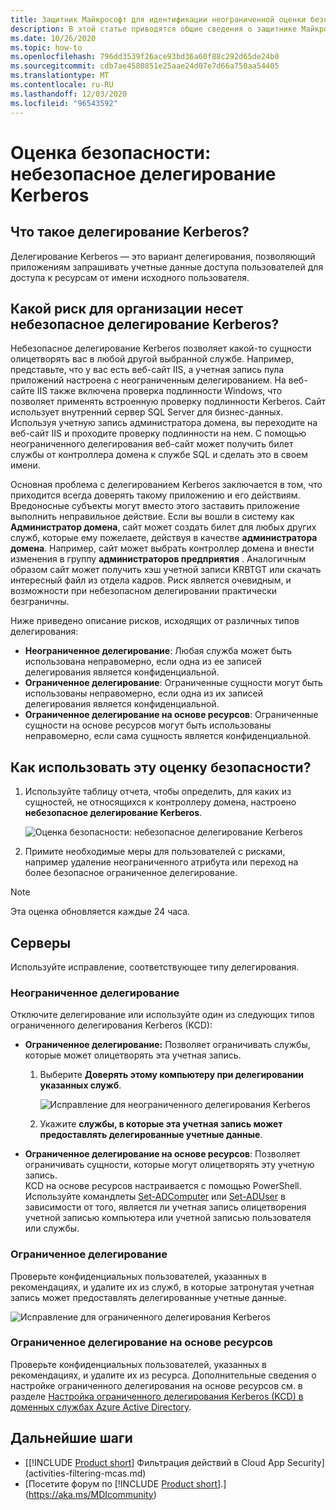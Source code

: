 ```yaml
---
title: Защитник Майкрософт для идентификации неограниченной оценки безопасности удостоверений Kerberos
description: В этой статье приводятся общие сведения о защитнике Майкрософт для отчетов об оценке неограниченного использования безопасности удостоверений Kerberos.
ms.date: 10/26/2020
ms.topic: how-to
ms.openlocfilehash: 796dd3539f26ace93bd36a60f88c292d65de24b0
ms.sourcegitcommit: cdb7ae4580851e25aae24d07e7d66a750aa54405
ms.translationtype: MT
ms.contentlocale: ru-RU
ms.lasthandoff: 12/03/2020
ms.locfileid: "96543592"
---
```

# <a name="security-assessment-unsecure-kerberos-delegation"></a>Оценка безопасности: небезопасное делегирование Kerberos

## <a name="what-is-kerberos-delegation"></a>Что такое делегирование Kerberos?

Делегирование Kerberos — это вариант делегирования, позволяющий приложениям запрашивать учетные данные доступа пользователей для доступа к ресурсам от имени исходного пользователя.

## <a name="what-risk-does-unsecure-kerberos-delegation-pose-to-an-organization"></a>Какой риск для организации несет небезопасное делегирование Kerberos?

Небезопасное делегирование Kerberos позволяет какой-то сущности олицетворять вас в любой другой выбранной службе. Например, представьте, что у вас есть веб-сайт IIS, а учетная запись пула приложений настроена с неограниченным делегированием. На веб-сайте IIS также включена проверка подлинности Windows, что позволяет применять встроенную проверку подлинности Kerberos. Сайт использует внутренний сервер SQL Server для бизнес-данных. Используя учетную запись администратора домена, вы переходите на веб-сайт IIS и проходите проверку подлинности на нем. С помощью неограниченного делегирования веб-сайт может получить билет службы от контроллера домена к службе SQL и сделать это в своем имени.

Основная проблема с делегированием Kerberos заключается в том, что приходится всегда доверять такому приложению и его действиям. Вредоносные субъекты могут вместо этого заставить приложение выполнить неправильное действие. Если вы вошли в систему как **Администратор домена**, сайт может создать билет для любых других служб, которые ему пожелаете, действуя в качестве **администратора домена**. Например, сайт может выбрать контроллер домена и внести изменения в группу **администраторов предприятия** . Аналогичным образом сайт может получить хэш учетной записи KRBTGT или скачать интересный файл из отдела кадров. Риск является очевидным, и возможности при небезопасном делегировании практически безграничны.

Ниже приведено описание рисков, исходящих от различных типов делегирования:

- **Неограниченное делегирование**: Любая служба может быть использована неправомерно, если одна из ее записей делегирования является конфиденциальной.
- **Ограниченное делегирование**: Ограниченные сущности могут быть использованы неправомерно, если одна из их записей делегирования является конфиденциальной.
- **Ограниченное делегирование на основе ресурсов**: Ограниченные сущности на основе ресурсов могут быть использованы неправомерно, если сама сущность является конфиденциальной.

## <a name="how-do-i-use-this-security-assessment"></a>Как использовать эту оценку безопасности?

1. Используйте таблицу отчета, чтобы определить, для каких из сущностей, не относящихся к контроллеру домена, настроено **небезопасное делегирование Kerberos**.

    ![Оценка безопасности: небезопасное делегирование Kerberos](media/cas-isp-kerberos-delegation-2.png)
1. Примите необходимые меры для пользователей с рисками, например удаление неограниченного атрибута или переход на более безопасное ограниченное делегирование.

> [!NOTE]
> Эта оценка обновляется каждые 24 часа.

## <a name="remediation"></a>Серверы

Используйте исправление, соответствующее типу делегирования.

### <a name="unconstrained-delegation"></a>Неограниченное делегирование

Отключите делегирование или используйте один из следующих типов ограниченного делегирования Kerberos (KCD):

- **Ограниченное делегирование:** Позволяет ограничивать службы, которые может олицетворять эта учетная запись.

    1. Выберите **Доверять этому компьютеру при делегировании указанных служб**.

        ![Исправление для неограниченного делегирования Kerberos](media/cas-isp-unconstrained-kerberos-1.png)

    2. Укажите **службы, в которые эта учетная запись может предоставлять делегированные учетные данные**.

- **Ограниченное делегирование на основе ресурсов**: Позволяет ограничивать сущности, которые могут олицетворять эту учетную запись.  
KCD на основе ресурсов настраивается с помощью PowerShell. Используйте командлеты [Set-ADComputer](/powershell/module/addsadministration/set-adcomputer?view=win10-ps&preserve-view=true) или [Set-ADUser](/powershell/module/addsadministration/set-aduser?view=win10-ps&preserve-view=true) в зависимости от того, является ли учетная запись олицетворения учетной записью компьютера или учетной записью пользователя или службы.

### <a name="constrained-delegation"></a>Ограниченное делегирование

Проверьте конфиденциальных пользователей, указанных в рекомендациях, и удалите их из служб, в которые затронутая учетная запись может предоставлять делегированные учетные данные.

![Исправление для ограниченного делегирования Kerberos](media/cas-isp-unconstrained-kerberos-2.png)

### <a name="resource-based-constrained-delegation-rbcd"></a>Ограниченное делегирование на основе ресурсов

Проверьте конфиденциальных пользователей, указанных в рекомендациях, и удалите их из ресурса. Дополнительные сведения о настройке ограниченного делегирования на основе ресурсов см. в разделе [Настройка ограниченного делегирования Kerberos (KCD) в доменных службах Azure Active Directory](/azure/active-directory-domain-services/deploy-kcd).

## <a name="next-steps"></a>Дальнейшие шаги

- [[!INCLUDE [Product short](includes/product-short.md)] Фильтрация действий в Cloud App Security](activities-filtering-mcas.md)
- [Посетите форум по [!INCLUDE [Product short](includes/product-short.md)].](https://aka.ms/MDIcommunity)
